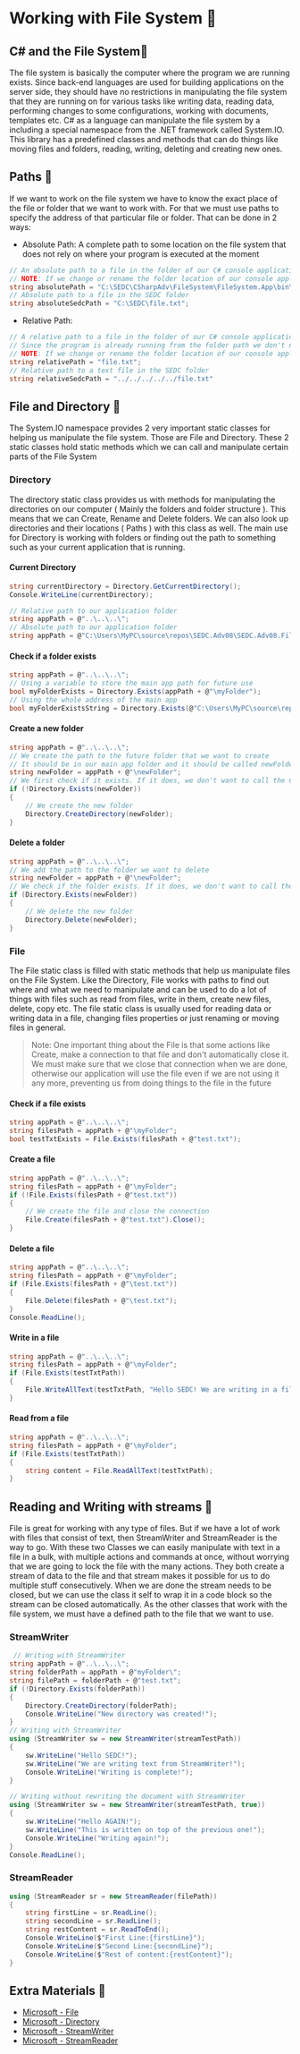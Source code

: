 # Working with File System 🥡

## C# and the File System🔹

The file system is basically the computer where the program we are running exists. Since back-end languages are used for building applications on the server side, they should have no restrictions in manipulating the file system that they are running on for various tasks like writing data, reading data, performing changes to some configurations, working with documents, templates etc. C# as a language can manipulate the file system by a including a special namespace from the .NET framework called System.IO. This library has a predefined classes and methods that can do things like moving files and folders, reading, writing, deleting and creating new ones.

## Paths 🔹

If we want to work on the file system we have to know the exact place of the file or folder that we want to work with. For that we must use paths to specify the address of that particular file or folder. That can be done in 2 ways:

- Absolute Path: A complete path to some location on the file system that does not rely on where your program is executed at the moment

```csharp
// An absolute path to a file in the folder of our C# console application
// NOTE: If we change or rename the folder location of our console application, this path will not work
string absolutePath = "C:\SEDC\CSharpAdv\FileSystem\FileSystem.App\bin\Debug\netcoreapp2.1\file.txt";
// Absolute path to a file in the SEDC folder
string absoluteSedcPath = "C:\SEDC\file.txt";
```

- Relative Path:

```csharp
// A relative path to a file in the folder of our C# console application
// Since the program is already running from the folder path we don't need to write it with a relative path
// NOTE: If we change or rename the folder location of our console application, this path will still work
string relativePath = "file.txt";
// Relative path to a text file in the SEDC folder
string relativeSedcPath = "../../../../../file.txt"
```

## File and Directory 🔹

The System.IO namespace provides 2 very important static classes for helping us manipulate the file system. Those are File and Directory. These 2 static classes hold static methods which we can call and manipulate certain parts of the File System

### Directory

The directory static class provides us with methods for manipulating the directories on our computer ( Mainly the folders and folder structure ). This means that we can Create, Rename and Delete folders. We can also look up directories and their locations ( Paths ) with this class as well. The main use for Directory is working with folders or finding out the path to something such as your current application that is running.

#### Current Directory

```csharp
string currentDirectory = Directory.GetCurrentDirectory();
Console.WriteLine(currentDirectory);

// Relative path to our application folder
string appPath = @"..\..\..\";
// Absolute path to our application folder
string appPath = @"C:\Users\MyPC\source\repos\SEDC.Adv08\SEDC.Adv08.FileSystem";
```

#### Check if a folder exists

```csharp
string appPath = @"..\..\..\";
// Using a variable to store the main app path for future use
bool myFolderExists = Directory.Exists(appPath + @"\myFolder");
// Using the whole address of the main app
bool myFolderExistsString = Directory.Exists(@"C:\Users\MyPC\source\repos\SEDC.Adv08\SEDC.Adv08.FileSystem\myFolder");
```

#### Create a new folder

```csharp
string appPath = @"..\..\..\";
// We create the path to the future folder that we want to create
// It should be in our main app folder and it should be called newFolder
string newFolder = appPath + @"\newFolder";
// We first check if it exists. If it does, we don't want to call the CreateDirectory method
if (!Directory.Exists(newFolder))
{
	// We create the new folder
    Directory.CreateDirectory(newFolder);
}
```

#### Delete a folder

```csharp
string appPath = @"..\..\..\";
// We add the path to the folder we want to delete
string newFolder = appPath + @"\newFolder";
// We check if the folder exists. If it does, we don't want to call the Delete method
if (Directory.Exists(newFolder))
{
	// We delete the new folder
    Directory.Delete(newFolder);
}
```

### File

The File static class is filled with static methods that help us manipulate files on the File System. Like the Directory, File works with paths to find out where and what we need to manipulate and can be used to do a lot of things with files such as read from files, write in them, create new files, delete, copy etc. The file static class is usually used for reading data or writing data in a file, changing files properties or just renaming or moving files in general.

> Note: One important thing about the File is that some actions like Create, make a connection to that file and don't automatically close it. We must make sure that we close that connection when we are done, otherwise our application will use the file even if we are not using it any more, preventing us from doing things to the file in the future

#### Check if a file exists

```csharp
string appPath = @"..\..\..\";
string filesPath = appPath + @"\myFolder";
bool testTxtExists = File.Exists(filesPath + @"test.txt");
```

#### Create a file

```csharp
string appPath = @"..\..\..\";
string filesPath = appPath + @"\myFolder";
if (!File.Exists(filesPath + @"test.txt"))
{
	// We create the file and close the connection
    File.Create(filesPath + @"test.txt").Close();
}
```

#### Delete a file

```csharp
string appPath = @"..\..\..\";
string filesPath = appPath + @"\myFolder";
if (File.Exists(filesPath + @"\test.txt"))
{
	File.Delete(filesPath + @"\test.txt");
}
Console.ReadLine();
```

#### Write in a file

```csharp
string appPath = @"..\..\..\";
string filesPath = appPath + @"\myFolder";
if (File.Exists(testTxtPath))
{
    File.WriteAllText(testTxtPath, "Hello SEDC! We are writing in a file");
}
```

#### Read from a file

```csharp
string appPath = @"..\..\..\";
string filesPath = appPath + @"\myFolder";
if (File.Exists(testTxtPath))
{
    string content = File.ReadAllText(testTxtPath);
}
```

## Reading and Writing with streams 🔹

File is great for working with any type of files. But if we have a lot of work with files that consist of text, then StreamWriter and StreamReader is the way to go. With these two Classes we can easily manipulate with text in a file in a bulk, with multiple actions and commands at once, without worrying that we are going to lock the file with the many actions. They both create a stream of data to the file and that stream makes it possible for us to do multiple stuff consecutively. When we are done the stream needs to be closed, but we can use the class it self to wrap it in a code block so the stream can be closed automatically. As the other classes that work with the file system, we must have a defined path to the file that we want to use.

### StreamWriter

```csharp
 // Writing with StreamWriter
string appPath = @"..\..\..\";
string folderPath = appPath + @"myFolder\";
string filePath = folderPath + @"test.txt";
if (!Directory.Exists(folderPath))
{
    Directory.CreateDirectory(folderPath);
    Console.WriteLine("New directory was created!");
}
// Writing with StreamWriter
using (StreamWriter sw = new StreamWriter(streamTestPath))
{
    sw.WriteLine("Hello SEDC!");
    sw.WriteLine("We are writing text from StreamWriter!");
    Console.WriteLine("Writing is complete!");
}

// Writing without rewriting the document with StreamWriter
using (StreamWriter sw = new StreamWriter(streamTestPath, true))
{
    sw.WriteLine("Hello AGAIN!");
    sw.WriteLine("This is written on top of the previous one!");
    Console.WriteLine("Writing again!");
}
Console.ReadLine();
```

### StreamReader

```csharp
using (StreamReader sr = new StreamReader(filePath))
{
    string firstLine = sr.ReadLine();
    string secondLine = sr.ReadLine();
    string restContent = sr.ReadToEnd();
    Console.WriteLine($"First Line:{firstLine}");
    Console.WriteLine($"Second Line:{secondLine}");
    Console.WriteLine($"Rest of content:{restContent}");
}
```

## Extra Materials 📘

- [Microsoft - File](https://docs.microsoft.com/en-us/dotnet/api/system.io.file?view=netcore-3.1)
- [Microsoft - Directory](https://docs.microsoft.com/en-us/dotnet/api/system.io.directory?view=netcore-3.1)
- [Microsoft - StreamWriter](https://docs.microsoft.com/en-us/dotnet/api/system.io.streamwriter?view=netcore-3.1)
- [Microsoft - StreamReader](https://docs.microsoft.com/en-us/dotnet/api/system.io.streamreader?view=netcore-3.1)
